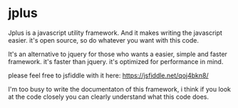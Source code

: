 # jplus
Jplus is a javascript utility framework. And it makes writing the javascript easier.  it's open source, so do whatever you want with this code.

It's an alternative to jquery for those who wants a easier, simple and faster framework. it's faster than jquery. it's optimized for performance in mind. 

please feel free to jsfiddle with it here: https://jsfiddle.net/qoj4bkn8/


I'm too busy to write the documentaton of this framework, i think if you look at the code closely you can clearly understand what this code does.  

